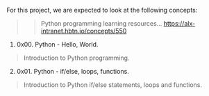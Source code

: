 For this project, we are expected to look at the following concepts:

>>Python programming learning resources... 
https://alx-intranet.hbtn.io/concepts/550

1. 0x00. Python - Hello, World.
>Introduction to Python programming.

2. 0x01. Python - if/else, loops, functions.
>Introduction to Python if/else statements, loops and functions.